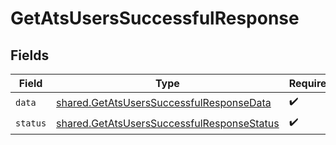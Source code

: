 # GetAtsUsersSuccessfulResponse


## Fields

| Field                                                                                                    | Type                                                                                                     | Required                                                                                                 | Description                                                                                              |
| -------------------------------------------------------------------------------------------------------- | -------------------------------------------------------------------------------------------------------- | -------------------------------------------------------------------------------------------------------- | -------------------------------------------------------------------------------------------------------- |
| `data`                                                                                                   | [shared.GetAtsUsersSuccessfulResponseData](../../models/shared/getatsuserssuccessfulresponsedata.md)     | :heavy_check_mark:                                                                                       | N/A                                                                                                      |
| `status`                                                                                                 | [shared.GetAtsUsersSuccessfulResponseStatus](../../models/shared/getatsuserssuccessfulresponsestatus.md) | :heavy_check_mark:                                                                                       | N/A                                                                                                      |